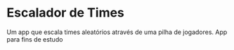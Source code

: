 # Escalador de Times
Um app que escala times aleatórios através de uma pilha de jogadores.
App para fins de estudo
